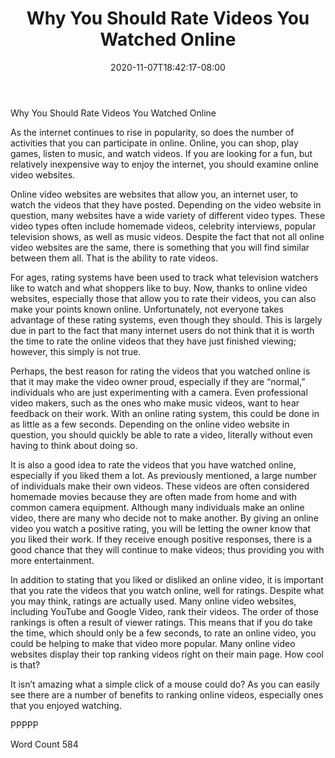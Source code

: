 ﻿---
title: "Why You Should Rate Videos You Watched Online"
date: 2020-11-07T18:42:17-08:00
description: "Video Sites Tips for Web Success"
featured_image: "/images/Video Sites.jpg"
tags: ["Video Sites"]
---

Why You Should Rate Videos You Watched Online

As the internet continues to rise in popularity, so does the number of activities that you can participate in online.  Online, you can shop, play games, listen to music, and watch videos.  If you are looking for a fun, but relatively inexpensive way to enjoy the internet, you should examine online video websites.  

Online video websites are websites that allow you, an internet user, to watch the videos that they have posted. Depending on the video website in question, many websites have a wide variety of different video types. These video types often include homemade videos, celebrity interviews, popular television shows, as well as music videos.  Despite the fact that not all online video websites are the same, there is something that you will find similar between them all. That is the ability to rate videos.

For ages, rating systems have been used to track what television watchers like to watch and what shoppers like to buy. Now, thanks to online video websites, especially those that allow you to rate their videos, you can also make your points known online.  Unfortunately, not everyone takes advantage of these rating systems, even though they should.  This is largely due in part to the fact that many internet users do not think that it is worth the time to rate the online videos that they have just finished viewing; however, this simply is not true.

Perhaps, the best reason for rating the videos that you watched online is that it may make the video owner proud, especially if they are “normal,” individuals who are just experimenting with a camera.  Even professional video makers, such as the ones who make music videos, want to hear feedback on their work.  With an online rating system, this could be done in as little as a few seconds.  Depending on the online video website in question, you should quickly be able to rate a video, literally without even having to think about doing so.

It is also a good idea to rate the videos that you have watched online, especially if you liked them a lot.  As previously mentioned, a large number of individuals make their own videos. These videos are often considered homemade movies because they are often made from home and with common camera equipment.  Although many individuals make an online video, there are many who decide not to make another.  By giving an online video you watch a positive rating, you will be letting the owner know that you liked their work. If they receive enough positive responses, there is a good chance that they will continue to make videos; thus providing you with more entertainment.  

In addition to stating that you liked or disliked an online video, it is important that you rate the videos that you watch online, well for ratings.  Despite what you may think, ratings are actually used. Many online video websites, including YouTube and Google Video, rank their videos. The order of those rankings is often a result of viewer ratings.  This means that if you do take the time, which should only be a few seconds, to rate an online video, you could be helping to make that video more popular.  Many online video websites display their top ranking videos right on their main page.  How cool is that?

It isn’t amazing what a simple click of a mouse could do?  As you can easily see there are a number of benefits to ranking online videos, especially ones that you enjoyed watching.  

PPPPP

Word Count 584

